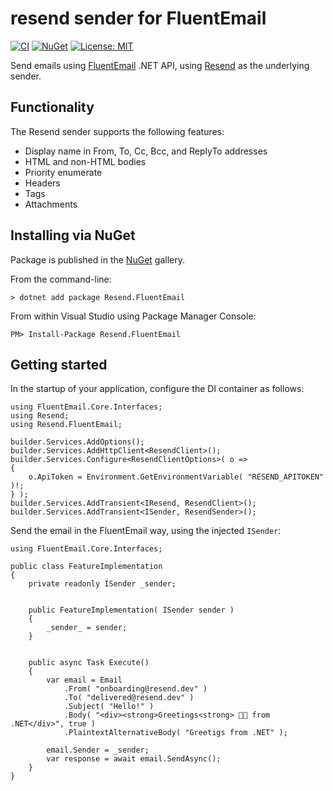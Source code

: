 ﻿resend sender for FluentEmail
==========================================================================

[![CI](https://github.com/resend/resend-dotnet/workflows/CI/badge.svg)](https://github.com/resend/resend-dotnet/actions)
[![NuGet](https://img.shields.io/nuget/vpre/resend.fluentemail.svg?label=NuGet)](https://www.nuget.org/packages/Resend.FluentEmail/)
[![License: MIT](https://img.shields.io/badge/License-MIT-blue.svg)](https://opensource.org/licenses/MIT)

Send emails using [FluentEmail](https://github.com/lukencode/FluentEmail) .NET API,
using [Resend](https://resend.com) as the underlying sender.


Functionality
--------------------------------------------------------------------------

The Resend sender supports the following features:

* Display name in From, To, Cc, Bcc, and ReplyTo addresses
* HTML and non-HTML bodies
* Priority enumerate
* Headers
* Tags
* Attachments


Installing via NuGet
--------------------------------------------------------------------------

Package is published in the [NuGet](https://www.nuget.org/packages/Resend.FluentEmail/) gallery.

From the command-line:

```
> dotnet add package Resend.FluentEmail
```

From within Visual Studio using Package Manager Console:

```
PM> Install-Package Resend.FluentEmail
```


Getting started
--------------------------------------------------------------------------

In the startup of your application, configure the DI container as follows:

```
using FluentEmail.Core.Interfaces;
using Resend;
using Resend.FluentEmail;

builder.Services.AddOptions();
builder.Services.AddHttpClient<ResendClient>();
builder.Services.Configure<ResendClientOptions>( o =>
{
    o.ApiToken = Environment.GetEnvironmentVariable( "RESEND_APITOKEN" )!;
} );
builder.Services.AddTransient<IResend, ResendClient>();
builder.Services.AddTransient<ISender, ResendSender>();
```

Send the email in the FluentEmail way, using the injected `ISender`:

```
using FluentEmail.Core.Interfaces;

public class FeatureImplementation
{
    private readonly ISender _sender;


    public FeatureImplementation( ISender sender )
    {
        _sender_ = sender;
    }


    public async Task Execute()
    {
        var email = Email
            .From( "onboarding@resend.dev" )
            .To( "delivered@resend.dev" )
            .Subject( "Hello!" )
            .Body( "<div><strong>Greetings<strong> 👋🏻 from .NET</div>", true )
            .PlaintextAlternativeBody( "Greetigs from .NET" );

        email.Sender = _sender;
        var response = await email.SendAsync();
    }
}
```
